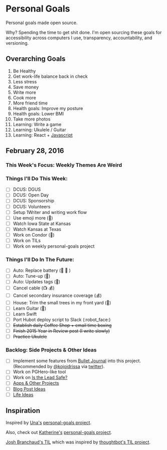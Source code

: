 
# Personal Goals

Personal goals made open source.

Why? Spending the time to get shit done. I'm open sourcing these goals for accessibility across computers I use, transparency, accountability, and versioning.

## Overarching Goals

1. Be Healthy
1. Get work-life balance back in check
1. Less stress
1. Save money
1. Write more
1. Cook more
1. More friend time
1. Health goals: Improve my posture
1. Health goals: Lower BMI
1. Take more photos
1. Learning: Write a game
1. Learning: Ukulele / Guitar
1. Learning: React + [Javascript](https://github.com/getify/You-Dont-Know-JS)

## February 28, 2016

### This Week's Focus: Weekly Themes Are Weird

### Things I'll Do This Week:

- [ ] DCUS: DGUS
- [ ] DCUS: Open Day
- [ ] DCUS: Sponsorship
- [ ] DCUS: Volunteers
- [ ] Setup 1Writer and writing work flow
- [ ] Use emoji more (:rocket:)
- [ ] Watch Iowa State at Kansas
- [ ] Watch Kansas at Texas
- [ ] Work on Condor (:email:)
- [ ] Work on TILs
- [ ] Work on weekly personal-goals project

### Things I'll Do In The Future:

- [ ] Auto: Replace battery (:car: :battery: )
- [ ] Auto: Tune-up (:battery:)
- [ ] Auto: Updates tags (:ticket:)
- [ ] Cancel cable (:tv: :moneybag:)
- [ ] Cancel secondary insurance coverage (:moneybag:)
- [ ] House: Trim the small trees in my front yard (:house_with_garden:)
- [ ] Learn Guitar (:guitar:)
- [ ] Learn Swift
- [ ] Port Hubot deploy script to Slack (:robot_face:)
- [ ] ~~Establish daily Coffee Shop + email time boxing~~
- [ ] ~~Finish 2015 Year in Review post (I write slowly)~~
- [ ] ~~Practice Ukulele~~

### Backlog: Side Projects & Other Ideas

- [ ] Implement some features from [Bullet Journal](http://bulletjournal.com/get-started/) into this project. (Recommended by [@kojoidrissa](https://github.com/kojoidrissa) via [twitter](https://twitter.com/webology/status/701118226801889280)).
- [ ] Work on PGHero-like tool
- [ ] Work on [Is the Lead Safe?](http://www.istheleadsafe.com/)
- [ ] [Apps & Other Projects](ideas/app-ideas.md)
- [ ] [Blog Post Ideas](ideas/blog-ideas.md)
- [ ] [Life Ideas](ideas/life-ideas.md)

## Inspiration

Inspired by [Una's](https://github.com/una) [personal-goals project](https://github.com/una/personal-goals).

Also, check out [Katherine's](https://github.com/KatherineMichel) [personal-goals project](https://github.com/KatherineMichel/personal-goals).

[Josh Branchaud's TIL](https://github.com/jbranchaud/til) which was inspired by [thoughtbot's TIL project](https://github.com/thoughtbot/til).
